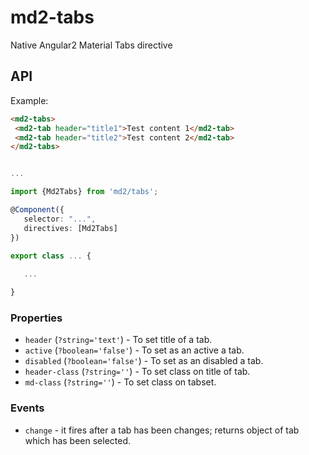 # md2-tabs

Native Angular2 Material Tabs directive

## API

Example:
 
 ```html
<md2-tabs>
  <md2-tab header="title1">Test content 1</md2-tab>
  <md2-tab header="title2">Test content 2</md2-tab>
</md2-tabs>
 ```
 ```ts

...

import {Md2Tabs} from 'md2/tabs';

@Component({
    selector: "...",
    directives: [Md2Tabs]
})

export class ... {
    
    ...

}
 ```

### Properties

  - `header` (`?string='text'`) - To set title of a tab.
  - `active` (`?boolean='false'`) - To set as an active a tab.
  - `disabled` (`?boolean='false'`) - To set as an disabled a tab.
  - `header-class` (`?string=''`) - To set class on title of tab.
  - `md-class` (`?string=''`) - To set class on tabset.

### Events

  - `change` - it fires after a tab has been changes; returns object of tab which has been selected.
